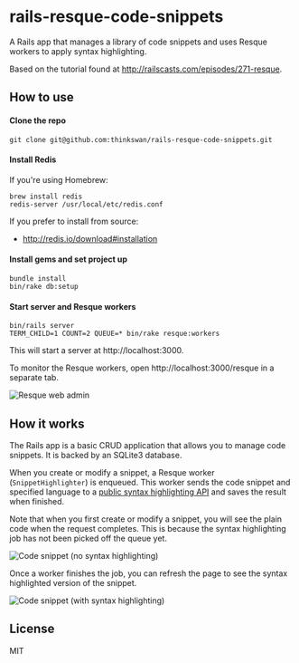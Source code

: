 # rails-resque-code-snippets

A Rails app that manages a library of code snippets and uses Resque workers to
apply syntax highlighting.

Based on the tutorial found at http://railscasts.com/episodes/271-resque.

## How to use

#### Clone the repo

```
git clone git@github.com:thinkswan/rails-resque-code-snippets.git
```

#### Install Redis

If you're using Homebrew:

```
brew install redis
redis-server /usr/local/etc/redis.conf
```

If you prefer to install from source:

* http://redis.io/download#installation

#### Install gems and set project up

```
bundle install
bin/rake db:setup
```

#### Start server and Resque workers

```
bin/rails server
TERM_CHILD=1 COUNT=2 QUEUE=* bin/rake resque:workers
```

This will start a server at http://localhost:3000.

To monitor the Resque workers, open http://localhost:3000/resque in a separate
tab.

![Resque web admin](https://cloud.githubusercontent.com/assets/338259/8618992/2e30d4a4-273d-11e5-8530-cc107344870b.jpg)


## How it works

The Rails app is a basic CRUD application that allows you to manage code
snippets. It is backed by an SQLite3 database.

When you create or modify a snippet, a Resque worker (`SnippetHighlighter`) is
enqueued. This worker sends the code snippet and specified language to a [public
syntax highlighting API](http://markup.su/highlighter/api) and saves the result
when finished.

Note that when you first create or modify a snippet, you will see the plain
code when the request completes. This is because the syntax highlighting job has
not been picked off the queue yet.

![Code snippet (no syntax highlighting)](https://cloud.githubusercontent.com/assets/338259/8618993/2e320306-273d-11e5-983c-eccfa927d416.jpg)

Once a worker finishes the job, you can refresh the page to see the
syntax highlighted version of the snippet.

![Code snippet (with syntax highlighting)](https://cloud.githubusercontent.com/assets/338259/8618994/2e346902-273d-11e5-9048-370ffc69909b.jpg)

## License

MIT
